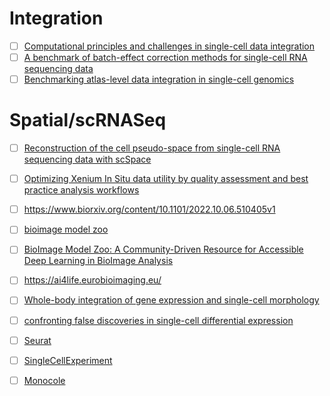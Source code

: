 
# Integration 
- [ ] [Computational principles and challenges in single-cell data integration](https://www.nature.com/articles/s41587-021-00895-7)
- [ ] [A benchmark of batch-effect correction methods for single-cell RNA sequencing data
](https://genomebiology.biomedcentral.com/articles/10.1186/s13059-019-1850-9)
- [ ] [Benchmarking atlas-level data integration in single-cell genomics](https://www.nature.com/articles/s41592-021-01336-8)  

# Spatial/scRNASeq
- [ ] [Reconstruction of the cell pseudo-space from single-cell RNA sequencing data with scSpace](https://www.nature.com/articles/s41467-023-38121-4)
- [ ] [Optimizing Xenium In Situ data utility by quality assessment and best practice analysis workflows](https://www.biorxiv.org/content/10.1101/2023.02.13.528102v1.full.pdf)
- [ ] https://www.biorxiv.org/content/10.1101/2022.10.06.510405v1

- [ ] [bioimage model zoo](https://bioimage.io/#/)
- [ ] [BioImage Model Zoo: A Community-Driven Resource for Accessible Deep Learning in BioImage Analysis](https://www.biorxiv.org/content/10.1101/2022.06.07.495102v1)

- [ ] https://ai4life.eurobioimaging.eu/
- [ ] [Whole-body integration of gene expression and single-cell morphology](https://www.sciencedirect.com/science/article/pii/S009286742100876X)
- [ ] [confronting false discoveries in single-cell differential expression](https://www.nature.com/articles/s41467-021-25960-2)
- [ ] [Seurat](https://satijalab.org/seurat/)  
- [ ] [SingleCellExperiment](https://bioconductor.org/packages/release/bioc/html/SingleCellExperiment.html)  
- [ ] [Monocole](https://cole-trapnell-lab.github.io/monocle-release/)  
 
